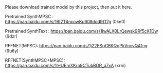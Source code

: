Please download trained model by this project, then put it here.

Pretrained SynthMPSC : https://pan.baidu.com/s/1BI2T4ncowKu908dcd9tT7g (0ke0)

Pretrained SynthText : https://pan.baidu.com/s/1IwALX0LrQewsk9Rf5cK1Dw (6dzr)

RFFNET(MPSC): https://pan.baidu.com/s/1j22FSpGBKQgPkVncvQ41ng (6u6y)

RFFNET(SynthMPSC+MPSC): https://pan.baidu.com/s/1lHUEmXKra9CTubBDR_a7xA (xrni)
